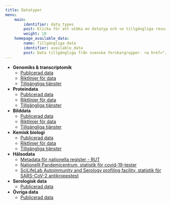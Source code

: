 ```yaml
---
title: Datatyper
menu:
    main:
        identifier: data_types
        post: Klicka för att utöka en datatyp och se tillgängliga resurser.
        weight: 10
    homepage_available_data:
        name: Tillgängliga data
        identifier: available_data
        post: Data tillgängliga från svenska forskargrupper. <a href="/sv/data_types/all/data/">Se tillgängliga data för alla datatyper <i class="fas fa-arrow-circle-right"></i></a>
---
```


* **Genomiks &amp; transcriptomik**
    * [Publicerad data](genomics_transcriptomics/data/)
    * [Riktlinjer för data](genomics_transcriptomics/guidelines/)
    * [Tillgängliga tjänster](genomics_transcriptomics/services/)
* **Proteindata**
    * [Publicerad data](protein_data/data/)
    * [Riktlinjer för data](protein_data/guidelines/)
    * [Tillgängliga tjänster](protein_data/services/)
* **Bilddata**
    * [Publicerad data](imaging_data/data/)
    * [Riktlinjer för data](imaging_data/guidelines/)
    * [Tillgängliga tjänster](imaging_data/services/)
* **Kemisk biologi**
    * [Publicerad data](compound_and_target_data/data/)
    * [Riktlinjer för data](compound_and_target_data/guidelines/)
    * [Tillgängliga tjänster](compound_and_target_data/services/)
* **Hälsodata**
    * [Metadata för nationella register - RUT](health_data/rut/)
    * [Nationellt Pandemicentrum, statistik för covid-19-tester](health_data/npc-statistics/)
    * [SciLifeLab Autoimmunity and Serology profiling facility, statistik för SARS-CoV-2 antikroppstest](health_data/serology-statistics)
* **Serologisk data**
    * [Publicerad data](serology/data/)
* **Övriga data**
    * [Publicerad data](other_data/data/)
